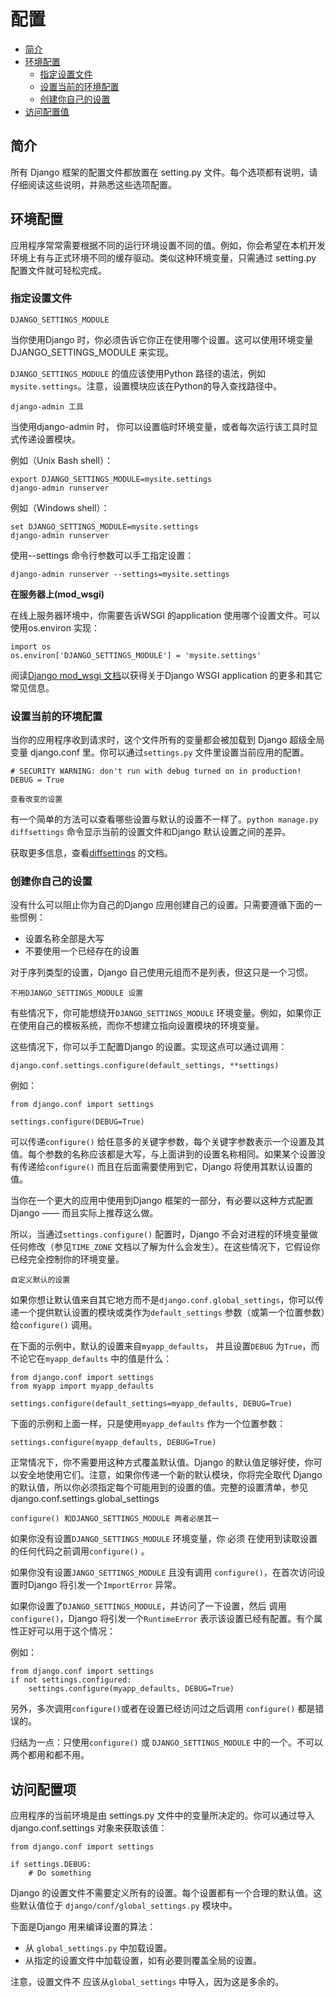 # 配置

- [简介](#introduction)
- [环境配置](#environment-configuration)
    - [指定设置文件](#determining-the-current-settings)
    - [设置当前的环境配置](#determining-the-current-environment)
    - [创建你自己的设置](#create-your-configuration)
- [访问配置值](#accessing-configuration-values)

<a name="introduction"></a>
## 简介

所有 Django 框架的配置文件都放置在 setting.py 文件。每个选项都有说明，请仔细阅读这些说明，并熟悉这些选项配置。

<a name="environment-configuration"></a>
## 环境配置

应用程序常常需要根据不同的运行环境设置不同的值。例如，你会希望在本机开发环境上有与正式环境不同的缓存驱动。类似这种环境变量，只需通过 setting.py 配置文件就可轻松完成。

<a name="determining-the-current-settings"></a>
### 指定设置文件

`DJANGO_SETTINGS_MODULE`

当你使用Django 时，你必须告诉它你正在使用哪个设置。这可以使用环境变量DJANGO_SETTINGS_MODULE 来实现。

`DJANGO_SETTINGS_MODULE` 的值应该使用Python 路径的语法，例如`mysite.settings`。注意，设置模块应该在Python的导入查找路径中。

`django-admin 工具`

当使用django-admin 时， 你可以设置临时环境变量，或者每次运行该工具时显式传递设置模块。

例如（Unix Bash shell）：

    export DJANGO_SETTINGS_MODULE=mysite.settings
    django-admin runserver

例如（Windows shell）：

    set DJANGO_SETTINGS_MODULE=mysite.settings
    django-admin runserver

使用--settings 命令行参数可以手工指定设置：

    django-admin runserver --settings=mysite.settings

**在服务器上(mod_wsgi)**

在线上服务器环境中，你需要告诉WSGI 的application 使用哪个设置文件。可以使用os.environ 实现：

    import os
    os.environ['DJANGO_SETTINGS_MODULE'] = 'mysite.settings'

阅读[Django mod_wsgi 文档](http://python.usyiyi.cn/documents/django_182/howto/deployment/wsgi/modwsgi.html)以获得关于Django WSGI application 的更多和其它常见信息。

<a name="determining-the-current-environment"></a>
### 设置当前的环境配置

当你的应用程序收到请求时，这个文件所有的变量都会被加载到 Django 超级全局变量 django.conf 里。你可以通过`settings.py` 文件里设置当前应用的配置。

    # SECURITY WARNING: don't run with debug turned on in production!
    DEBUG = True

`查看改变的设置`

有一个简单的方法可以查看哪些设置与默认的设置不一样了。`python manage.py diffsettings` 命令显示当前的设置文件和Django 默认设置之间的差异。

获取更多信息，查看[diffsettings](http://python.usyiyi.cn/documents/django_182/ref/django-admin.html#django-admin-diffsettings) 的文档。

<a name="create-your-configuration"></a>
### 创建你自己的设置

没有什么可以阻止你为自己的Django 应用创建自己的设置。只需要遵循下面的一些惯例：

- 设置名称全部是大写
- 不要使用一个已经存在的设置

对于序列类型的设置，Django 自己使用元组而不是列表，但这只是一个习惯。

`不用DJANGO_SETTINGS_MODULE 设置`

有些情况下，你可能想绕开`DJANGO_SETTINGS_MODULE` 环境变量。例如，如果你正在使用自己的模板系统，而你不想建立指向设置模块的环境变量。

这些情况下，你可以手工配置Django 的设置。实现这点可以通过调用：

    django.conf.settings.configure(default_settings, **settings)

例如：

    from django.conf import settings

    settings.configure(DEBUG=True)

可以传递`configure()` 给任意多的关键字参数，每个关键字参数表示一个设置及其值。每个参数的名称应该都是大写，与上面讲到的设置名称相同。如果某个设置没有传递给`configure()` 而且在后面需要使用到它，Django 将使用其默认设置的值。

当你在一个更大的应用中使用到Django 框架的一部分，有必要以这种方式配置Django —— 而且实际上推荐这么做。

所以，当通过`settings.configure()` 配置时，Django 不会对进程的环境变量做任何修改（参见`TIME_ZONE` 文档以了解为什么会发生）。在这些情况下，它假设你已经完全控制你的环境变量。

`自定义默认的设置`

如果你想让默认值来自其它地方而不是`django.conf.global_settings`，你可以传递一个提供默认设置的模块或类作为`default_settings` 参数（或第一个位置参数）给`configure()` 调用。

在下面的示例中，默认的设置来自`myapp_defaults`， 并且设置`DEBUG` 为`True`，而不论它在`myapp_defaults` 中的值是什么：

    from django.conf import settings
    from myapp import myapp_defaults

    settings.configure(default_settings=myapp_defaults, DEBUG=True)

下面的示例和上面一样，只是使用`myapp_defaults` 作为一个位置参数：

    settings.configure(myapp_defaults, DEBUG=True)

正常情况下，你不需要用这种方式覆盖默认值。Django 的默认值足够好使，你可以安全地使用它们。注意，如果你传递一个新的默认模块，你将完全取代 Django 的默认值，所以你必须指定每个可能用到的设置的值。完整的设置清单，参见django.conf.settings.global_settings

`configure() 和DJANGO_SETTINGS_MODULE 两者必居其一`

如果你没有设置`DJANGO_SETTINGS_MODULE` 环境变量，你 必须 在使用到读取设置的任何代码之前调用`configure()` 。

如果你没有设置`JANGO_SETTINGS_MODULE` 且没有调用 `configure()`，在首次访问设置时Django 将引发一个`ImportError` 异常。

如果你设置了`DJANGO_SETTINGS_MODULE`，并访问了一下设置，然后 调用`configure()`，Django 将引发一个`RuntimeError` 表示该设置已经有配置。有个属性正好可以用于这个情况：

例如：

    from django.conf import settings
    if not settings.configured:
        settings.configure(myapp_defaults, DEBUG=True)

另外，多次调用`configure()`或者在设置已经访问过之后调用 `configure()` 都是错误的。

归结为一点：只使用`configure()` 或 `DJANGO_SETTINGS_MODULE` 中的一个。不可以两个都用和都不用。

<a name="accessing-configuration-values"></a>
## 访问配置项

应用程序的当前环境是由 settings.py 文件中的变量所决定的。你可以通过导入django.conf.settings 对象来获取该值：

    from django.conf import settings

    if settings.DEBUG:
        # Do something

Django 的设置文件不需要定义所有的设置。每个设置都有一个合理的默认值。这些默认值位于 `django/conf/global_settings.py` 模块中。

下面是Django 用来编译设置的算法：

- 从 `global_settings.py` 中加载设置。
- 从指定的设置文件中加载设置，如有必要则覆盖全局的设置。

注意，设置文件不 应该从`global_settings` 中导入，因为这是多余的。

